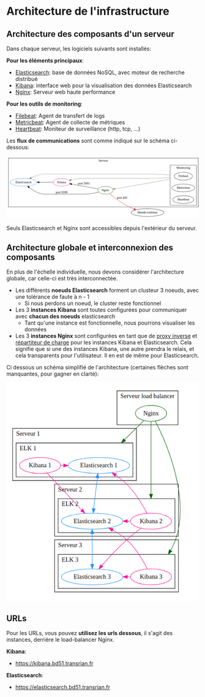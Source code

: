 # Architecture de l'infrastructure

## Architecture des composants d'un serveur

Dans chaque serveur, les logiciels suivants sont installés:

**Pour les éléments principaux**:

- [Elasticsearch](https://www.elastic.co/fr/elasticsearch/): base de données NoSQL, avec moteur de recherche distribué
- [Kibana](https://www.elastic.co/fr/kibana/): interface web pour la visualisation des données Elasticsearch
- [Nginx](https://www.nginx.com/): Serveur web haute performance

**Pour les outils de monitoring**:

- [Filebeat](https://www.elastic.co/fr/beats/filebeat): Agent de transfert de logs
- [Metricbeat](https://www.elastic.co/fr/beats/metricbeat): Agent de collecte de métriques
- [Heartbeat](https://www.elastic.co/fr/beats/heartbeat): Moniteur de surveillance (http, tcp, ...)

Les **flux de communications** sont comme indiqué sur le schéma ci-dessous: 

![Architecture des composants d'un serveur](images/internal_server_architecture.png)

Seuls Elasticsearch et Nginx sont accessibles depuis l'extérieur du serveur.

## Architecture globale et interconnexion des composants

En plus de l'échelle individuelle, nous devons considérer l'architecture globale, car celle-ci est très interconnectée.

- Les différents **noeuds Elasticsearch** forment un clusteur 3 noeuds, avec une tolérance de faute à n - 1
    - Si nous perdons un noeud, le cluster reste fonctionnel
- Les 3 **instances Kibana** sont toutes configurées pour communiquer avec **chacun des noeuds** elasticsearch
    - Tant qu'une instance est fonctionnelle, nous pourrons visualiser les données
- Les 3 **instances Nginx** sont configurées en tant que de [proxy inverse](https://frwikipedia.org/wiki/Proxy_inverse) et [répartiteur de charge](https://fr.wikipedia.org/wiki/R%C3%A9partition_de_charge) pour les instances Kibana et Elasticsearch. Cela signifie que si une des instances Kibana, une autre prendra le relais, et cela transparents pour l'utilisateur. Il en est de même pour Elasticsearch.

Ci dessous un schéma simplifié de l'architecture (certaines flèches sont manquantes, pour gagner en clarté):

![Interconnection des composants](images/server_interconnection_architecture.png)

## URLs

Pour les URLs, vous pouvez **utilisez les urls dessous**, il s'agit des instances, derrière le load-balancer Nginx.

**Kibana**:
- https://kibana.bd51.transrian.fr

**Elasticsearch**:
- https://elasticsearch.bd51.transrian.fr